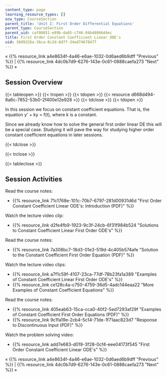 ```yaml
---
content_type: page
learning_resource_types: []
ocw_type: CourseSection
parent_title: 'Unit I: First Order Differential Equations'
parent_type: CourseSection
parent_uid: caf00851-e89b-da65-c746-04b48066d4ec
title: First Order Constant Coefficient Linear ODE's
uid: 3689226a-36ca-8c2d-8d7f-34ad74678477
---
```


« {{% resource_link a4e8634f-4a46-e6ae-1032-0d6aed6b9dff "Previous" %}} | {{% resource_link 4dc0b7d9-6276-143e-0c61-0888caefa273 "Next" %}} »

Session Overview
----------------

{{< tableopen >}}
{{< tropen >}}
{{< tdopen >}}
{{< resource d668d494-8a6c-7852-53b0-2f400e12e928 >}}
{{< tdclose >}}
{{< tdopen >}}


In this session we focus on constant coefficient equations. That is, the equation y' + ky = f(t), where k is a constant.

Since we already know how to solve the general first order linear DE this will be a special case. Studying it will pave the way for studying higher order constant coefficient equations in later sessions.


{{< tdclose >}}

{{< trclose >}}

{{< tableclose >}}

Session Activities
------------------

Read the course notes:

*   {{% resource_link 71c1768e-101c-70b7-6797-281d00931d6d "First Order Constant Coefficient Linear ODE's: Introduction (PDF)" %}}

Watch the lecture video clip:

*   {{% resource_link d2fe4fb9-1923-9c3f-24cb-6f31f984b524 "Solutions to Constant Coefficient Linear First Order ODE's" %}}

Read the course notes:

*   {{% resource_link 7a308bc7-18d3-01e3-519d-4c405b574afe "Solution to the Constant Coefficient First Order Equation (PDF)" %}}

Watch the lecture video clips:

*   {{% resource_link a7f1c59f-4107-23ca-77df-78b23fa1a389 "Examples of Constant Coefficient Linear First Order ODE's" %}}
*   {{% resource_link ce128c4a-c750-4759-36d5-4adc144eaa22 "More Examples of Constant Coefficient Equations" %}}

Read the course notes:

*   {{% resource_link 405eab63-15ca-cca0-40f2-5ed7293af29f "Examples of Constant Coefficient First Order Equations (PDF)" %}}
*   {{% resource_link 9c1fa19e-2cb4-5c14-71de-1f71aac823d7 "Response to Discontinuous Input (PDF)" %}}

Watch the problem solving video:

*   {{% resource_link add7e683-d019-3f28-0cf4-eee04173f545 "First Order Constant Coefficient Linear ODE's" %}}

« {{% resource_link a4e8634f-4a46-e6ae-1032-0d6aed6b9dff "Previous" %}} | {{% resource_link 4dc0b7d9-6276-143e-0c61-0888caefa273 "Next" %}} »